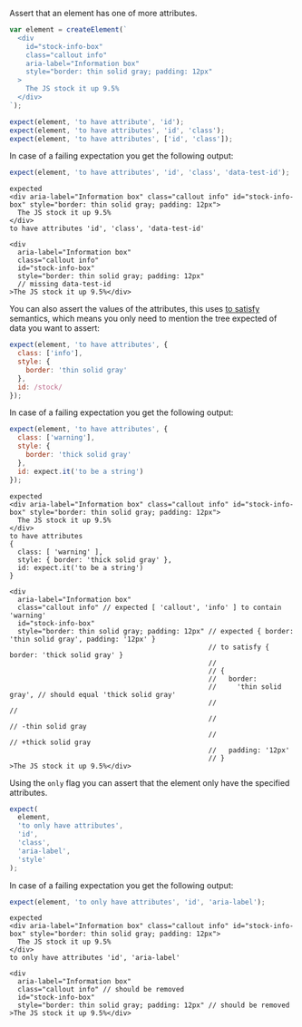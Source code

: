 Assert that an element has one of more attributes.

```js
var element = createElement(`
  <div
    id="stock-info-box"
    class="callout info"
    aria-label="Information box"
    style="border: thin solid gray; padding: 12px"
  >
    The JS stock it up 9.5%
  </div>
`);

expect(element, 'to have attribute', 'id');
expect(element, 'to have attributes', 'id', 'class');
expect(element, 'to have attributes', ['id', 'class']);
```

In case of a failing expectation you get the following output:

```js
expect(element, 'to have attributes', 'id', 'class', 'data-test-id');
```

```output
expected
<div aria-label="Information box" class="callout info" id="stock-info-box" style="border: thin solid gray; padding: 12px">
  The JS stock it up 9.5%
</div>
to have attributes 'id', 'class', 'data-test-id'

<div
  aria-label="Information box"
  class="callout info"
  id="stock-info-box"
  style="border: thin solid gray; padding: 12px"
  // missing data-test-id
>The JS stock it up 9.5%</div>
```

You can also assert the values of the attributes, this uses [to
satisfy](http://unexpected.js.org/assertions/any/to-satisfy) semantics, which
means you only need to mention the tree expected of data you want to assert:

```js
expect(element, 'to have attributes', {
  class: ['info'],
  style: {
    border: 'thin solid gray'
  },
  id: /stock/
});
```

In case of a failing expectation you get the following output:

```js
expect(element, 'to have attributes', {
  class: ['warning'],
  style: {
    border: 'thick solid gray'
  },
  id: expect.it('to be a string')
});
```

```output
expected
<div aria-label="Information box" class="callout info" id="stock-info-box" style="border: thin solid gray; padding: 12px">
  The JS stock it up 9.5%
</div>
to have attributes
{
  class: [ 'warning' ],
  style: { border: 'thick solid gray' },
  id: expect.it('to be a string')
}

<div
  aria-label="Information box"
  class="callout info" // expected [ 'callout', 'info' ] to contain 'warning'
  id="stock-info-box"
  style="border: thin solid gray; padding: 12px" // expected { border: 'thin solid gray', padding: '12px' }
                                                 // to satisfy { border: 'thick solid gray' }
                                                 //
                                                 // {
                                                 //   border:
                                                 //     'thin solid gray', // should equal 'thick solid gray'
                                                 //                        //
                                                 //                        // -thin solid gray
                                                 //                        // +thick solid gray
                                                 //   padding: '12px'
                                                 // }
>The JS stock it up 9.5%</div>
```

Using the `only` flag you can assert that the element only have the specified attributes.

```js
expect(
  element,
  'to only have attributes',
  'id',
  'class',
  'aria-label',
  'style'
);
```

In case of a failing expectation you get the following output:

```js
expect(element, 'to only have attributes', 'id', 'aria-label');
```

```output
expected
<div aria-label="Information box" class="callout info" id="stock-info-box" style="border: thin solid gray; padding: 12px">
  The JS stock it up 9.5%
</div>
to only have attributes 'id', 'aria-label'

<div
  aria-label="Information box"
  class="callout info" // should be removed
  id="stock-info-box"
  style="border: thin solid gray; padding: 12px" // should be removed
>The JS stock it up 9.5%</div>
```
